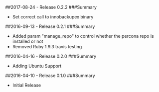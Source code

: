 ##2017-08-24 - Release 0.2.2
###Summary
 - Set correct call to innobackupex binary

##2016-09-13 - Release 0.2.1
###Summary
 - Added param "manage_repo" to control whether the percona repo is installed or not
 - Removed Ruby 1.9.3 travis testing

##2016-04-16 - Release 0.2.0
###Summary
 - Adding Ubuntu Support

##2016-04-10 - Release 0.1.0
###Summary
 - Initial Release
